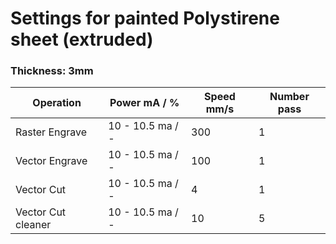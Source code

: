 # Settings for painted Polystirene sheet (extruded)

### Thickness: 3mm
| Operation | Power mA / % | Speed mm/s | Number pass |
|-|-|-|-|
| Raster Engrave | 10 - 10.5 ma / - | 300 | 1 |
| Vector Engrave | 10 - 10.5 ma / - | 100  | 1 |
| Vector Cut     | 10 - 10.5 ma / - | 4   | 1 |
| Vector Cut cleaner    | 10 - 10.5 ma / - | 10   | 5 |


